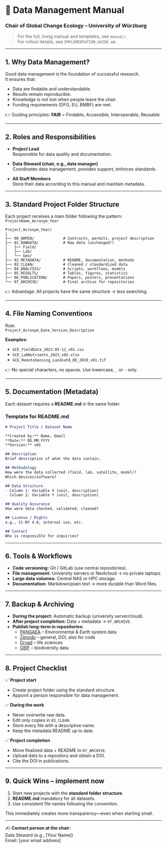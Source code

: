 # 📘 Data Management Manual  
### Chair of Global Change Ecology – University of Würzburg  

> For the full, living manual and templates, see `manual/`.  
> For rollout details, see `IMPLEMENTATION_GUIDE.md`.

---

## 1. Why Data Management?

Good data management is the foundation of successful research.  
It ensures that:
- Data are findable and understandable.  
- Results remain reproducible.  
- Knowledge is not lost when people leave the chair.  
- Funding requirements (DFG, EU, BMBF) are met.  

👉 Guiding principles: **FAIR** = Findable, Accessible, Interoperable, Reusable  

---

## 2. Roles and Responsibilities

- **Project Lead**  
  Responsible for data quality and documentation.  

- **Data Steward (chair, e.g., data manager)**  
  Coordinates data management, provides support, enforces standards.  

- **All Staff Members**  
  Store their data according to this manual and maintain metadata.  

---

## 3. Standard Project Folder Structure

Each project receives a main folder following the pattern:  
`ProjectName_Acronym_Year`

```
Project_Acronym_Year/
│
├── 00_ADMIN/             # Contracts, permits, project description
├── 01_RAWDATA/           # Raw data (unchanged!)
│   ├── Field/
│   ├── Lab/
│   └── Geo/
├── 02_METADATA/          # README, documentation, methods
├── 03_CLEAN/             # Cleaned / standardized data
├── 04_ANALYSIS/          # Scripts, workflows, models
├── 05_RESULTS/           # Tables, figures, statistics
├── 06_PUBLICATION/       # Papers, posters, presentations
└── 07_ARCHIVE/           # Final archive for repositories
```

👉 Advantage: All projects have the same structure → less searching.  

---

## 4. File Naming Conventions

Rule:  
`Project_Acronym_Date_Version_Description`

**Examples:**  
- `GCE_FieldData_2023-05-12_v01.csv`  
- `GCE_LabNutrients_2023_v02.xlsx`  
- `GCE_RemoteSensing_Landsat8_DE_2019_v01.tif`  

👉 No special characters, no spaces. Use lowercase, `_` or `-` only.  

---

## 5. Documentation (Metadata)

Each dataset requires a **README.md** in the same folder.  

### Template for README.md
```markdown
# Project Title / Dataset Name

**Created by:** Name, Email  
**Date:** DD.MM.YYYY  
**Version:** v01  

## Description
Brief description of what the data contain.

## Methodology
How were the data collected (field, lab, satellite, model)?  
Which devices/software?

## Data Structure
- Column 1: Variable X (unit, description)  
- Column 2: Variable Y (unit, description)  

## Quality Assurance
How were data checked, validated, cleaned?

## License / Rights
e.g., CC-BY 4.0, internal use, etc.

## Contact
Who is responsible for inquiries?
```

---

## 6. Tools & Workflows

- **Code versioning:** Git / GitLab (use central repositories).  
- **File management:** University servers or Nextcloud → no private laptops.  
- **Large data volumes:** Central NAS or HPC storage.  
- **Documentation:** Markdown/plain text → more durable than Word files.  

---

## 7. Backup & Archiving

- **During the project:** Automatic backup (university server/cloud).  
- **After project completion:** Data + metadata → `07_ARCHIVE`.  
- **Publish long-term in repositories:**  
  - [PANGAEA](https://www.pangaea.de) – Environmental & Earth system data  
  - [Zenodo](https://zenodo.org) – general, DOI, also for code  
  - [Dryad](https://datadryad.org) – life sciences  
  - [GBIF](https://www.gbif.org) – biodiversity data  

---

## 8. Project Checklist

✅ **Project start**  
- Create project folder using the standard structure.  
- Appoint a person responsible for data management.  

✅ **During the work**  
- Never overwrite raw data.  
- Edit only copies in `03_CLEAN`.  
- Store every file with a descriptive name.  
- Keep the metadata README up to date.  

✅ **Project completion**  
- Move finalized data + README to `07_ARCHIVE`.  
- Upload data to a repository and obtain a DOI.  
- Cite the DOI in publications.  

---

## 9. Quick Wins – implement now

1. Start new projects with the **standard folder structure**.  
2. **README.md** mandatory for all datasets.  
3. Use consistent file names following the convention.  

This immediately creates more transparency—even when starting small.  

---

✍️ **Contact person at the chair:**  
Data Steward (e.g., [Your Name])  
Email: [your email address]
